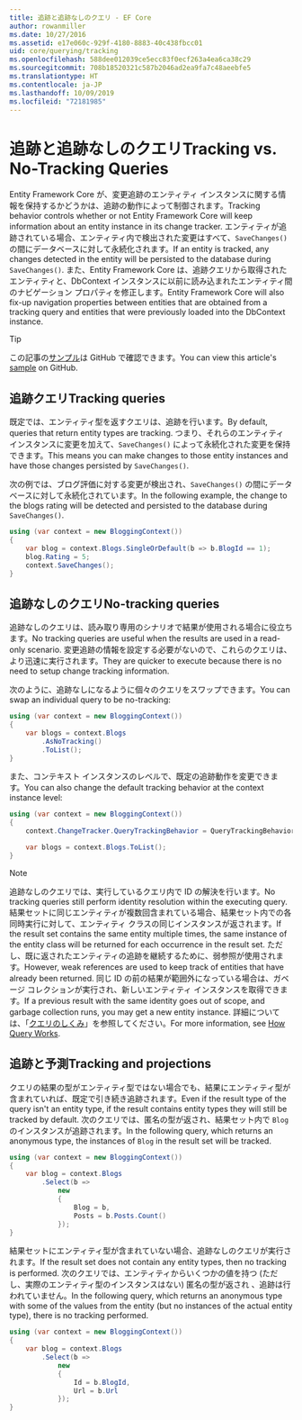 ```yaml
---
title: 追跡と追跡なしのクエリ - EF Core
author: rowanmiller
ms.date: 10/27/2016
ms.assetid: e17e060c-929f-4180-8883-40c438fbcc01
uid: core/querying/tracking
ms.openlocfilehash: 588dee012039ce5ecc83f0ecf263a4ea6ca38c29
ms.sourcegitcommit: 708b18520321c587b2046ad2ea9fa7c48aeebfe5
ms.translationtype: HT
ms.contentlocale: ja-JP
ms.lasthandoff: 10/09/2019
ms.locfileid: "72181985"
---
```

# <a name="tracking-vs-no-tracking-queries"></a><span data-ttu-id="91c83-102">追跡と追跡なしのクエリ</span><span class="sxs-lookup"><span data-stu-id="91c83-102">Tracking vs. No-Tracking Queries</span></span>

<span data-ttu-id="91c83-103">Entity Framework Core が、変更追跡のエンティティ インスタンスに関する情報を保持するかどうかは、追跡の動作によって制御されます。</span><span class="sxs-lookup"><span data-stu-id="91c83-103">Tracking behavior controls whether or not Entity Framework Core will keep information about an entity instance in its change tracker.</span></span> <span data-ttu-id="91c83-104">エンティティが追跡されている場合、エンティティ内で検出された変更はすべて、`SaveChanges()` の間にデータベースに対して永続化されます。</span><span class="sxs-lookup"><span data-stu-id="91c83-104">If an entity is tracked, any changes detected in the entity will be persisted to the database during `SaveChanges()`.</span></span> <span data-ttu-id="91c83-105">また、Entity Framework Core は、追跡クエリから取得されたエンティティと、DbContext インスタンスに以前に読み込まれたエンティティ間のナビゲーション プロパティを修正します。</span><span class="sxs-lookup"><span data-stu-id="91c83-105">Entity Framework Core will also fix-up navigation properties between entities that are obtained from a tracking query and entities that were previously loaded into the DbContext instance.</span></span>

> [!TIP]  
> <span data-ttu-id="91c83-106">この記事の[サンプル](https://github.com/aspnet/EntityFramework.Docs/tree/master/samples/core/Querying)は GitHub で確認できます。</span><span class="sxs-lookup"><span data-stu-id="91c83-106">You can view this article's [sample](https://github.com/aspnet/EntityFramework.Docs/tree/master/samples/core/Querying) on GitHub.</span></span>

## <a name="tracking-queries"></a><span data-ttu-id="91c83-107">追跡クエリ</span><span class="sxs-lookup"><span data-stu-id="91c83-107">Tracking queries</span></span>

<span data-ttu-id="91c83-108">既定では、エンティティ型を返すクエリは、追跡を行います。</span><span class="sxs-lookup"><span data-stu-id="91c83-108">By default, queries that return entity types are tracking.</span></span> <span data-ttu-id="91c83-109">つまり、それらのエンティティ インスタンスに変更を加えて、`SaveChanges()` によって永続化された変更を保持できます。</span><span class="sxs-lookup"><span data-stu-id="91c83-109">This means you can make changes to those entity instances and have those changes persisted by `SaveChanges()`.</span></span>

<span data-ttu-id="91c83-110">次の例では、ブログ評価に対する変更が検出され、`SaveChanges()` の間にデータベースに対して永続化されています。</span><span class="sxs-lookup"><span data-stu-id="91c83-110">In the following example, the change to the blogs rating will be detected and persisted to the database during `SaveChanges()`.</span></span>

<!-- [!code-csharp[Main](samples/core/Querying/Tracking/Sample.cs)] -->
``` csharp
using (var context = new BloggingContext())
{
    var blog = context.Blogs.SingleOrDefault(b => b.BlogId == 1);
    blog.Rating = 5;
    context.SaveChanges();
}
```

## <a name="no-tracking-queries"></a><span data-ttu-id="91c83-111">追跡なしのクエリ</span><span class="sxs-lookup"><span data-stu-id="91c83-111">No-tracking queries</span></span>

<span data-ttu-id="91c83-112">追跡なしのクエリは、読み取り専用のシナリオで結果が使用される場合に役立ちます。</span><span class="sxs-lookup"><span data-stu-id="91c83-112">No tracking queries are useful when the results are used in a read-only scenario.</span></span> <span data-ttu-id="91c83-113">変更追跡の情報を設定する必要がないので、これらのクエリは、より迅速に実行されます。</span><span class="sxs-lookup"><span data-stu-id="91c83-113">They are quicker to execute because there is no need to setup change tracking information.</span></span>

<span data-ttu-id="91c83-114">次のように、追跡なしになるように個々のクエリをスワップできます。</span><span class="sxs-lookup"><span data-stu-id="91c83-114">You can swap an individual query to be no-tracking:</span></span>

<!-- [!code-csharp[Main](samples/core/Querying/Tracking/Sample.cs?highlight=4)] -->
``` csharp
using (var context = new BloggingContext())
{
    var blogs = context.Blogs
        .AsNoTracking()
        .ToList();
}
```

<span data-ttu-id="91c83-115">また、コンテキスト インスタンスのレベルで、既定の追跡動作を変更できます。</span><span class="sxs-lookup"><span data-stu-id="91c83-115">You can also change the default tracking behavior at the context instance level:</span></span>

<!-- [!code-csharp[Main](samples/core/Querying/Tracking/Sample.cs?highlight=3)] -->
``` csharp
using (var context = new BloggingContext())
{
    context.ChangeTracker.QueryTrackingBehavior = QueryTrackingBehavior.NoTracking;

    var blogs = context.Blogs.ToList();
}
```

> [!NOTE]  
> <span data-ttu-id="91c83-116">追跡なしのクエリでは、実行しているクエリ内で ID の解決を行います。</span><span class="sxs-lookup"><span data-stu-id="91c83-116">No tracking queries still perform identity resolution within the executing query.</span></span> <span data-ttu-id="91c83-117">結果セットに同じエンティティが複数回含まれている場合、結果セット内での各同時実行に対して、エンティティ クラスの同じインスタンスが返されます。</span><span class="sxs-lookup"><span data-stu-id="91c83-117">If the result set contains the same entity multiple times, the same instance of the entity class will be returned for each occurrence in the result set.</span></span> <span data-ttu-id="91c83-118">ただし、既に返されたエンティティの追跡を継続するために、弱参照が使用されます。</span><span class="sxs-lookup"><span data-stu-id="91c83-118">However, weak references are used to keep track of entities that have already been returned.</span></span> <span data-ttu-id="91c83-119">同じ ID の前の結果が範囲外になっている場合は、ガベージ コレクションが実行され、新しいエンティティ インスタンスを取得できます。</span><span class="sxs-lookup"><span data-stu-id="91c83-119">If a previous result with the same identity goes out of scope, and garbage collection runs, you may get a new entity instance.</span></span> <span data-ttu-id="91c83-120">詳細については、「[クエリのしくみ](xref:core/querying/how-query-works)」を参照してください。</span><span class="sxs-lookup"><span data-stu-id="91c83-120">For more information, see [How Query Works](xref:core/querying/how-query-works).</span></span>

## <a name="tracking-and-projections"></a><span data-ttu-id="91c83-121">追跡と予測</span><span class="sxs-lookup"><span data-stu-id="91c83-121">Tracking and projections</span></span>

<span data-ttu-id="91c83-122">クエリの結果の型がエンティティ型ではない場合でも、結果にエンティティ型が含まれていれば、既定で引き続き追跡されます。</span><span class="sxs-lookup"><span data-stu-id="91c83-122">Even if the result type of the query isn't an entity type, if the result contains entity types they will still be tracked by default.</span></span> <span data-ttu-id="91c83-123">次のクエリでは、匿名の型が返され、結果セット内で `Blog` のインスタンスが追跡されます。</span><span class="sxs-lookup"><span data-stu-id="91c83-123">In the following query, which returns an anonymous type, the instances of `Blog` in the result set will be tracked.</span></span>

<!-- [!code-csharp[Main](samples/core/Querying/Tracking/Sample.cs?highlight=7)] -->
``` csharp
using (var context = new BloggingContext())
{
    var blog = context.Blogs
        .Select(b =>
            new
            {
                Blog = b,
                Posts = b.Posts.Count()
            });
}
```

<span data-ttu-id="91c83-124">結果セットにエンティティ型が含まれていない場合、追跡なしのクエリが実行されます。</span><span class="sxs-lookup"><span data-stu-id="91c83-124">If the result set does not contain any entity types, then no tracking is performed.</span></span> <span data-ttu-id="91c83-125">次のクエリでは、エンティティからいくつかの値を持つ (ただし、実際のエンティティ型のインスタンスはない) 匿名の型が返され 、追跡は行われていません。</span><span class="sxs-lookup"><span data-stu-id="91c83-125">In the following query, which returns an anonymous type with some of the values from the entity (but no instances of the actual entity type), there is no tracking performed.</span></span>

<!-- [!code-csharp[Main](samples/core/Querying/Tracking/Sample.cs)] -->
``` csharp
using (var context = new BloggingContext())
{
    var blog = context.Blogs
        .Select(b =>
            new
            {
                Id = b.BlogId,
                Url = b.Url
            });
}
```
